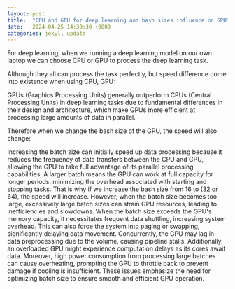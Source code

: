 ```yaml
---
layout: post
title:  "CPU and GPU for deep learning and bash sizes influence on GPU"
date:   2024-04-25 14:30:30 +0800
categories: jekyll update
---
```


For deep learning, when we running a deep learning model on our own laptop we can choose CPU or GPU to process the deep learning task.

Although they all can process the task perfectly, but speed difference come into existence when using CPU, GPU:

GPUs (Graphics Processing Units) generally outperform CPUs (Central Processing Units) in deep learning tasks due to fundamental differences in their design and architecture, which make GPUs more efficient at processing large amounts of data in parallel.

Therefore when we change the bash size of the GPU, the speed will also change:

Increasing the batch size can initially speed up data processing because it reduces the frequency of data transfers between the CPU and GPU, allowing the GPU to take full advantage of its parallel processing capabilities. A larger batch means the GPU can work at full capacity for longer periods, minimizing the overhead associated with starting and stopping tasks. That is why if we increase the bash size from 16 to (32 or 64), the speed will increase. However, when the batch size becomes too large, excessively large batch sizes can strain GPU resources, leading to inefficiencies and slowdowns. When the batch size exceeds the GPU's memory capacity, it necessitates frequent data shuttling, increasing system overhead. This can also force the system into paging or swapping, significantly delaying data movement. Concurrently, the CPU may lag in data preprocessing due to the volume, causing pipeline stalls. Additionally, an overloaded GPU might experience computation delays as its cores await data. Moreover, high power consumption from processing large batches can cause overheating, prompting the GPU to throttle back to prevent damage if cooling is insufficient. These issues emphasize the need for optimizing batch size to ensure smooth and efficient GPU operation. 
